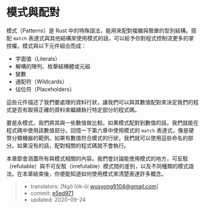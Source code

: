 # 模式與配對

模式（Patterns）是 Rust 中的特殊語法，能用來配對複雜與簡單的型別結構。搭配 `match` 表達式與其他結構來使用模式的話，可以給予你對程式控制流更多的掌控權。模式與以下元件組合而成：

* 字面值（Literals）
* 解構的陣列、枚舉結構體或元組
* 變數
* 通配符（Wildcards）
* 佔位符（Placeholders）

這些元件描述了我們要處理的資料行狀，讓我們可以與其數值配對來決定我們的程式是否有取得正確的資料來繼續執行特定部分的程式碼。

要是永模式，我們將其與一些數值做比較。如果模式配對到數值的話，我們就能在程式碼中使用該數值部分。回憶一下第六章中使用模式的 `match` 表達式，像是硬幣分類機器的範例。如果有數值符合模式的行狀，我們就可以使用這些命名的部分。如果沒有的話，配對相關的程式碼就不會執行。

本章節會涵蓋所有與模式相關的內容。我們會討論能使用模式的地方，可反駁（refutable）與不可反駁（irrefutable）模式間的差別，以及不同種類的模式語法。在本章結束後，你便能知道如何使用模式來清楚表達許多概念。

> - translators: [Ngô͘ Io̍k-ūi <wusyong9104@gmail.com>]
> - commit: [e5ed971](https://github.com/rust-lang/book/blob/e5ed97128302d5fa45dbac0e64426bc7649a558c/src/ch18-00-patterns.md)
> - updated: 2020-09-24
